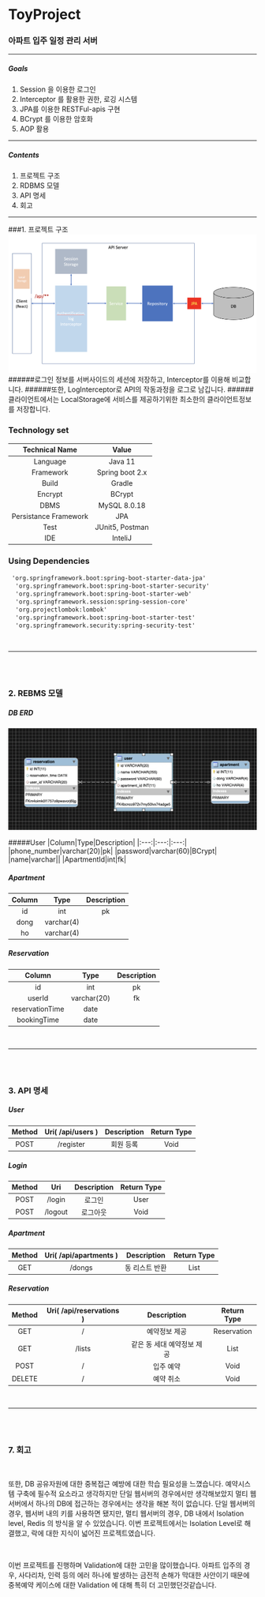 # ToyProject
###  아파트 입주 일정 관리 서버
***
##### Goals
1. Session 을 이용한 로그인
2. Interceptor 를 활용한 권한, 로깅 시스템
3. JPA를 이용한 RESTFul-apis 구현
4. BCrypt 를 이용한 암호화 
5. AOP 활용
***

##### Contents 
 1. 프로젝트 구조
 2. RDBMS 모델
 3. API 명세
 4. 회고
  ***

###1. 프로젝트 구조
![Structure](https://github.com/J0minsu/moveInReservation/blob/master/documents/Structure.png?raw=true)
######로그인 정보를 서버사이드의 세션에 저장하고, Interceptor를 이용해 비교합니다.
######또한, LogInterceptor로 API의 작동과정을 로그로 남깁니다.
######클라이언트에서는 LocalStorage에 서비스를 제공하기위한 최소한의 클라이언트정보를 저장합니다.

### Technology set
|Technical Name|Value|
|:---:|:---:|
|Language|Java 11|
|Framework|Spring boot 2.x|
|Build|Gradle|
|Encrypt|BCrypt|
|DBMS|MySQL 8.0.18|
|Persistance Framework|JPA|
|Test|JUnit5, Postman|
|IDE|InteliJ|


### Using Dependencies

     'org.springframework.boot:spring-boot-starter-data-jpa'
      'org.springframework.boot:spring-boot-starter-security'
      'org.springframework.boot:spring-boot-starter-web'
      'org.springframework.session:spring-session-core'
      'org.projectlombok:lombok'
      'org.springframework.boot:spring-boot-starter-test'
      'org.springframework.security:spring-security-test'

<br>

***
<br><br>
### 2. REBMS 모델
##### DB ERD
![DB_ERD](https://github.com/J0minsu/moveInReservation/blob/master/documents/DB_ERD.png?raw=true)

#####User
|Column|Type|Description|
|:---:|:---:|:---:|
|phone_number|varchar(20)|pk|
|password|varchar(60)|BCrypt|
|name|varchar||
|ApartmentId|int|fk|

##### Apartment
|Column|Type|Description|
|:---:|:---:|:---:|
|id|int|pk|
|dong|varchar(4)||
|ho|varchar(4)||

##### Reservation
|Column|Type|Description|
|:---:|:---:|:---:|
|id|int|pk|
|userId|varchar(20)|fk|
|reservationTime|date|
|bookingTime|date|

<br>

***
<br><br>
### 3. API 명세
##### User
|Method|Uri( /api/users )|Description|Return Type|
|:---:|:---:|:---:|:---:|
|POST|/register|회원 등록|Void|
##### Login
|Method|Uri|Description|Return Type|
|:---:|:---:|:---:|:---:|
|POST|/login|로그인|User|
|POST|/logout|로그아웃|Void|
##### Apartment
|Method|Uri( /api/apartments )|Description|Return Type|
|:---:|:---:|:---:|:---:|
|GET|/dongs|동 리스트 반환|List<Apartment>|

##### Reservation
|Method|Uri( /api/reservations )|Description|Return Type|
|:---:|:---:|:---:|:---:|
|GET|/|예약정보 제공|Reservation|
|GET|/lists|같은 동 세대 예약정보 제공|List|
|POST|/|입주 예약|Void|
|DELETE|/|예약 취소|Void|

<br>


***
<br><br>
### 7. 회고

<br>

또한, DB 공유자원에 대한 중복접근 예방에 대한 학습 필요성을 느꼈습니다. 예약시스템 구축에 필수적 요소라고 생각하지만
단일 웹서버의 경우에서만 생각해보았지 멀티 웹서버에서 하나의 DB에 접근하는 경우에서는 생각을 해본 적이 없습니다.
단일 웹서버의 경우, 웹서버 내의 키를 사용하면 됐지만, 멀티 웹서버의 경우, DB 내에서 Isolation level, Redis
의 방식을 알 수 있었습니다. 이번 프로젝트에서는 Isolation Level로 해결했고, 락에 대한 지식이 넓어진 프로젝트였습니다.

<br>

이번 프로젝트를 진행하며 Validation에 대한 고민을 많이했습니다. 아파트 입주의 경우, 사다리차, 인력 등의
에러 하나에 발생하는 금전적 손해가 막대한 사안이기 때문에 중복예약 케이스에 대한 Validation 에 대해
특히 더 고민했던것같습니다. 